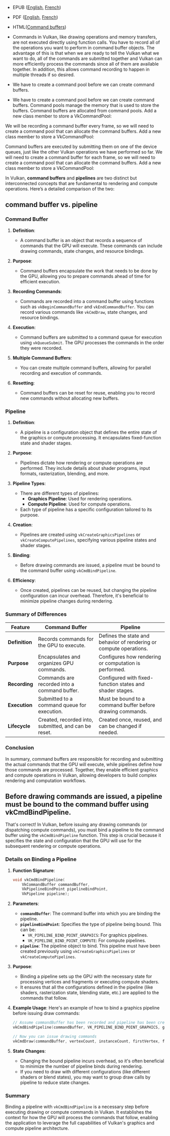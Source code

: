 
* EPUB ([English](https://vulkan-tutorial.com/resources/vulkan_tutorial_en.epub), [French](https://vulkan-tutorial.com/resources/vulkan_tutorial_fr.epub))
* PDF ([English](https://vulkan-tutorial.com/resources/vulkan_tutorial_en.pdf), [French](https://vulkan-tutorial.com/resources/vulkan_tutorial_fr.pdf))

* HTML([Command buffers](https://vulkan-tutorial.com/Drawing_a_triangle/Drawing/Command_buffers))
* Commands in Vulkan, like drawing operations and memory transfers, are not executed directly using function calls. You have to record all of the operations you want to perform in command buffer objects. The advantage of this is that when we are ready to tell the Vulkan what we want to do, all of the commands are submitted together and Vulkan can more efficiently process the commands since all of them are available together. In addition, this allows command recording to happen in multiple threads if so desired.
* We have to create a command pool before we can create command buffers.
* We have to create a command pool before we can create command buffers.
  Command pools manage the memory that is used to store the buffers.
  Command buffers are allocated from command pools.
  Add a new class member to store a VkCommandPool:

We will be recording a command buffer every frame, so we will need to create a command pool that can allocate the command buffers. Add a new class member to store a VkCommandPool:

Command buffers are executed by submitting them on one of the device queues, just like the other Vulkan operations we have performed so far. We will need to create a command buffer for each frame, so we will need to create a command pool that can allocate the command buffers. Add a new class member to store a VkCommandPool:

In Vulkan, **command buffers** and **pipelines** are two distinct but interconnected concepts that are fundamental to rendering and compute operations. Here’s a detailed comparison of the two:

## command buffer vs. pipeline
### Command Buffer

1. **Definition**:
    - A command buffer is an object that records a sequence of commands that the GPU will execute. These commands can include drawing commands, state changes, and resource bindings.

2. **Purpose**:
    - Command buffers encapsulate the work that needs to be done by the GPU, allowing you to prepare commands ahead of time for efficient execution.

3. **Recording Commands**:
    - Commands are recorded into a command buffer using functions such as `vkBeginCommandBuffer` and `vkEndCommandBuffer`. You can record various commands like `vkCmdDraw`, state changes, and resource bindings.

4. **Execution**:
    - Command buffers are submitted to a command queue for execution using `vkQueueSubmit`. The GPU processes the commands in the order they were recorded.

5. **Multiple Command Buffers**:
    - You can create multiple command buffers, allowing for parallel recording and execution of commands.

6. **Resetting**:
    - Command buffers can be reset for reuse, enabling you to record new commands without allocating new buffers.

### Pipeline

1. **Definition**:
    - A pipeline is a configuration object that defines the entire state of the graphics or compute processing. It encapsulates fixed-function state and shader stages.

2. **Purpose**:
    - Pipelines dictate how rendering or compute operations are performed. They include details about shader programs, input formats, rasterization, blending, and more.

3. **Pipeline Types**:
    - There are different types of pipelines:
        - **Graphics Pipeline**: Used for rendering operations.
        - **Compute Pipeline**: Used for compute operations.
    - Each type of pipeline has a specific configuration tailored to its purpose.

4. **Creation**:
    - Pipelines are created using `vkCreateGraphicsPipelines` or `vkCreateComputePipelines`, specifying various pipeline states and shader stages.

5. **Binding**:
    - Before drawing commands are issued, a pipeline must be bound to the command buffer using `vkCmdBindPipeline`.

6. **Efficiency**:
    - Once created, pipelines can be reused, but changing the pipeline configuration can incur overhead. Therefore, it's beneficial to minimize pipeline changes during rendering.

### Summary of Differences

| Feature                  | Command Buffer                             | Pipeline                                     |
|--------------------------|-------------------------------------------|---------------------------------------------|
| **Definition**           | Records commands for the GPU to execute. | Defines the state and behavior of rendering or compute operations. |
| **Purpose**              | Encapsulates and organizes GPU commands. | Configures how rendering or computation is performed. |
| **Recording**            | Commands are recorded into a command buffer. | Configured with fixed-function states and shader stages. |
| **Execution**            | Submitted to a command queue for execution. | Must be bound to a command buffer before drawing commands. |
| **Lifecycle**            | Created, recorded into, submitted, and can be reset. | Created once, reused, and can be changed if needed. |

### Conclusion

In summary, command buffers are responsible for recording and submitting the actual commands that the GPU will execute, while pipelines define how those commands are processed. Together, they enable efficient graphics and compute operations in Vulkan, allowing developers to build complex rendering and computation workflows.

## Before drawing commands are issued, a pipeline must be bound to the command buffer using vkCmdBindPipeline.
That's correct! In Vulkan, before issuing any drawing commands (or dispatching compute commands), you must bind a pipeline to the command buffer using the `vkCmdBindPipeline` function. This step is crucial because it specifies the state and configuration that the GPU will use for the subsequent rendering or compute operations.

### Details on Binding a Pipeline

1. **Function Signature**:
   ```cpp
   void vkCmdBindPipeline(
       VkCommandBuffer commandBuffer,
       VkPipelineBindPoint pipelineBindPoint,
       VkPipeline pipeline);
   ```

2. **Parameters**:
    - **`commandBuffer`**: The command buffer into which you are binding the pipeline.
    - **`pipelineBindPoint`**: Specifies the type of pipeline being bound. This can be:
        - `VK_PIPELINE_BIND_POINT_GRAPHICS`: For graphics pipelines.
        - `VK_PIPELINE_BIND_POINT_COMPUTE`: For compute pipelines.
    - **`pipeline`**: The pipeline object to bind. This pipeline must have been created previously using `vkCreateGraphicsPipelines` or `vkCreateComputePipelines`.

3. **Purpose**:
    - Binding a pipeline sets up the GPU with the necessary state for processing vertices and fragments or executing compute shaders.
    - It ensures that all the configurations defined in the pipeline (like shaders, rasterization state, blending state, etc.) are applied to the commands that follow.

4. **Example Usage**:
   Here's an example of how to bind a graphics pipeline before issuing draw commands:
   ```cpp
   // Assume commandBuffer has been recorded and pipeline has been created
   vkCmdBindPipeline(commandBuffer, VK_PIPELINE_BIND_POINT_GRAPHICS, graphicsPipeline);

   // Now you can issue drawing commands
   vkCmdDraw(commandBuffer, vertexCount, instanceCount, firstVertex, firstInstance);
   ```

5. **State Changes**:
    - Changing the bound pipeline incurs overhead, so it's often beneficial to minimize the number of pipeline binds during rendering.
    - If you need to draw with different configurations (like different shaders or blend states), you may want to group draw calls by pipeline to reduce state changes.

### Summary
Binding a pipeline with `vkCmdBindPipeline` is a necessary step before executing drawing or compute commands in Vulkan. It establishes the context for how the GPU will process the commands that follow, enabling the application to leverage the full capabilities of Vulkan's graphics and compute pipeline architecture.